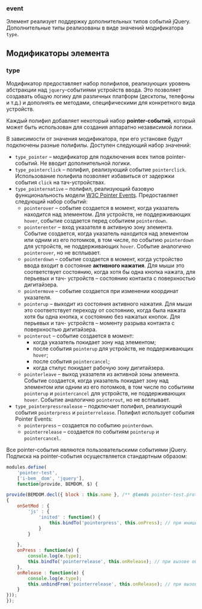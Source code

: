 ### event

Элемент реализует поддержку дополнительных типов событий jQuery. Дополнительные типы реализованы в виде значений модификатора `type`.

## Модификаторы элемента

### type

Модификатор предоставляет набор полифилов, реализующих уровень абстракции над `jquery`-событиями устройств ввода. Это позволяет создавать общую логику для различных платформ (десктопы, телефоны и т.д.) и дополнять ее методами, специфическими для конкретного вида устройств.

Каждый полифил добавляет некоторый набор **pointer-событий**, который может быть использован для создания аппаратно независимой логики. 

В зависимости от значения модификатора, при его установке будут подключены разные полифилы. Доступен следующий набор значений:

* `type_pointer` – модификатор для подключения всех типов pointer-событий. Не вводит дополнительной логики.
* `type_pointerclick` – полифил, реализующий событие `pointerclick`. Использование полифила позволяет избавиться от задержки события `click` на тач-устройствах.
* `type_pointernative` – полифил, реализующий базовую функциональность модели [W3C Pointer Events](http://www.w3.org/TR/pointerevents/). Предоставляет следующий набор событий:
    * `pointerover` – событие создается в момент, когда указатель находится над элементом. Для устройств, не поддерживающих `hover`, событие создается перед событием `pointerdown`.
    * `pointerenter` – вход указателя в активную зону элемента. Событие создается, когда указатель находится над элементом или одним из его потомков, в том числе, по событию `pointerdown` для устройств, не поддерживающих `hover`. Событие аналогично `pointerover`, но не всплывает.
    * `pointerdown` – событие создается в момент, когда устройство ввода входит в состояние **активного нажатия**. Для мыши это соответствует состоянию, когда хотя бы одна кнопка нажата, для перьевых и тач- устройств – состоянию контакта с поверхностью дигитайзера.
    * `pointermove` – событие создается при изменении координат указателя. 
    * `pointerup` – выходит из состояния активного нажатия. Для мыши это соответствует переходу от состоянию, когда была нажата хотя бы одна кнопка, к состоянию без нажатых кнопок. Для перьевых и тач- устройств – моменту разрыва контакта с поверхностью дигитайзера.
    * `pointerout` – событие создается в момент:
        *  когда указатель покидает зону над элементом;
        *  после события `pointerup` для устройств, не поддерживающих `hover`; 
        *  после события `pointercancel`;
        *  когда стилус покидает рабочую зону дигитайзера.
    * `pointerleave` – выход указателя из активной зоны элемента. Событие создается, когда указатель покидает зону над элементом или одним из его потомков, в том числе по событиям `pointerup` и `pointercancel` для устройств, не поддерживающих `hover`. Событие аналогично `pointerout`, но не всплывает.
* `type_pointerpressrealease` – подключает полифил, реализующий события `pointerpress` и `pointerrelease`. Полифил использует события Pointer Events:
    * `pointerpress` – создается по событию `pointerdown`.
    * `pointerrelease` – создается по событиям `pointerup` и `pointercancel`.

Все pointer-события являются пользовательскими событиями jQuery. Подписка на pointer-события осуществляется стандартным образом:

```js
modules.define(
    'pointer-test',
    ['i-bem__dom', 'jquery'],
    function(provide, BEMDOM, $) {

provide(BEMDOM.decl({ block : this.name }, /** @lends pointer-test.prototype */
{ 
    onSetMod : {
        'js' : {
            'inited' : function() {
                this.bindTo('pointerpress', this.onPress); // при инициализации подписываемся на pointerpress на самом блоке и передаем обработчик
            }   
        }

    },
    onPress : function(e) {
        console.log(e.type);
        this.bindTo('pointerrelease', this.onRelease); // при вызове обработчика подписываемся на pointerrelease и передаем его обработчик
    },
    onRelease : function(e) {
        console.log(e.type);
        this.unbindFrom('pointerrelease', this.onRelease); // при вызове отписываемся от pointerrelease
    }
}));
});
```
